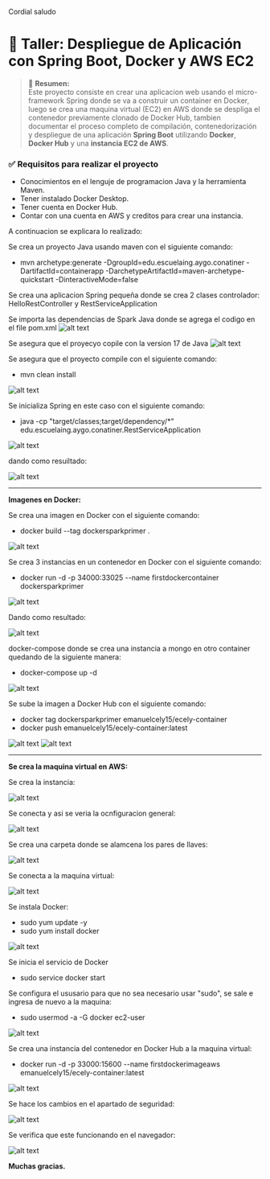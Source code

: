 Cordial saludo
# 🚀 Taller: Despliegue de Aplicación con Spring Boot, Docker y AWS EC2

> 📘 **Resumen:**  
> Este proyecto consiste en crear una aplicacion web usando el micro-framework Spring donde se va a construir un container en Docker, luego se crea una maquina virtual (EC2) en AWS donde se despliga el contenedor previamente clonado de Docker Hub, tambien documentar el proceso completo de compilación, contenedorización y despliegue de una aplicación **Spring Boot** utilizando **Docker**, **Docker Hub** y una **instancia EC2 de AWS**.

### ✅ Requisitos para realizar el proyecto
- Conocimientos en el lenguje de programacion Java y la herramienta Maven.  
- Tener instalado Docker Desktop.
- Tener cuenta en Docker Hub.
- Contar con una cuenta en AWS y creditos para crear una instancia.

A continuacion se explicara lo realizado:

Se crea un proyecto Java usando maven  con el siguiente comando:
- mvn archetype:generate -DgroupId=edu.escuelaing.aygo.conatiner -DartifactId=containerapp -DarchetypeArtifactId=maven-archetype-quickstart -DinteractiveMode=false

Se crea una aplicacion Spring pequeña donde se crea 2 clases controlador: HelloRestController y RestServiceApplication

Se importa las dependencias de Spark Java donde se agrega el codigo en el file pom.xml
![alt text](image-18.png)

Se asegura que el proyecyo copile con la version 17 de Java
![alt text](image-19.png)

Se asegura que el proyecto compile con el siguiente comando:
- mvn clean install

![alt text](image-3.png)

Se inicializa Spring en este caso con el siguiente comando:
- java -cp "target/classes;target/dependency/*" edu.escuelaing.aygo.conatiner.RestServiceApplication

![alt text](image-8.png)

dando como resuiltado:

![alt text](image-4.png)

--- 

**Imagenes en Docker:**

Se crea una imagen en Docker con el siguiente comando:
- docker build --tag dockersparkprimer .

![alt text](image.png)

Se crea 3 instancias en un contenedor en Docker con el siguiente comando:
- docker run -d -p 34000:33025 --name firstdockercontainer dockersparkprimer

![alt text](image-1.png)

Dando como resultado: 

![alt text](image-5.png)

docker-compose donde se crea una instancia a mongo en otro container quedando de la siguiente manera:
- docker-compose up -d

![alt text](image-2.png)

Se sube la imagen a Docker Hub con el siguiente comando:
- docker tag dockersparkprimer emanuelcely15/ecely-container
- docker push emanuelcely15/ecely-container:latest

![alt text](image-6.png)
![alt text](image-7.png)

---

**Se crea la maquina virtual en AWS:**

Se crea la instancia:

![alt text](image-9.png)

Se conecta y asi se veria la ocnfiguracion general:

![alt text](image-10.png)

Se crea una carpeta donde se alamcena los pares de llaves:

![alt text](image-11.png)

Se conecta a la maquina virtual:

![alt text](image-12.png)

Se instala Docker:
- sudo yum update -y
- sudo yum install docker

![alt text](image-13.png)

Se inicia el servicio de Docker
- sudo service docker start

Se configura el ususario para que no sea necesario usar "sudo", se sale e ingresa de nuevo a la maquina:
- sudo usermod -a -G docker ec2-user

![alt text](image-14.png)

Se crea una instancia del contenedor en Docker Hub a la maquina virtual:
- docker run -d -p 33000:15600 --name firstdockerimageaws emanuelcely15/ecely-container:latest

![alt text](image-15.png)

Se hace los cambios en el apartado de seguridad:

![alt text](image-16.png)

Se verifica que este funcionando en el navegador:

![alt text](image-17.png)

**Muchas gracias.**